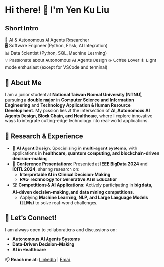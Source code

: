 # Hi there! 👋 I'm Yen Ku Liu

## Short Intro
🤖 AI & Autonomous AI Agents Researcher  
🖥️ Software Engineer (Python, Flask, AI Integration)  
📊 Data Scientist (Python, SQL, Machine Learning)  
💡 Passionate about Autonomous AI Agents Design
☕️ Coffee Lover
☀️ Light mode enthusiast (except for VSCode and terminal)

## 🚀 About Me
I am a junior student at **National Taiwan Normal University (NTNU)**, pursuing a **double major** in **Computer Science and Information Engineering** and **Technology Application & Human Resource Development**. My passion lies at the intersection of **AI, Autonomous AI Agents Design, Block Chain, and Healthcare**, where I explore innovative ways to integrate cutting-edge technology into real-world applications.

## 🧠 Research & Experience
- 🔬 **AI Agent Design**: Specializing in **multi-agent systems**, with applications in **healthcare, quantum computing, and blockchain-driven decision-making**.
- 📢 **Conference Presentations**: Presented at **IEEE BigData 2024** and **ICITL 2024**, sharing research on:
  - **Interpretable AI in Clinical Decision-Making**
  - **RAG Technology for Generative AI in Education**
- 🏆 **Competitions & AI Applications**: Actively participating in **big data, AI-driven decision-making, and data mining competitions**.
  - Applying **Machine Learning, NLP, and Large Language Models (LLMs)** to solve real-world challenges.

## 🤝 Let's Connect!
I am always open to collaborations and discussions on:
- **Autonomous AI Agents Systems**
- **Data-Driven Decision-Making**
- **AI in Healthcare**

📫 **Reach me at**: [LinkedIn](www.linkedin.com/in/yen-ku-liu) | [Email](41171123h@ntnu.edu.tw)
